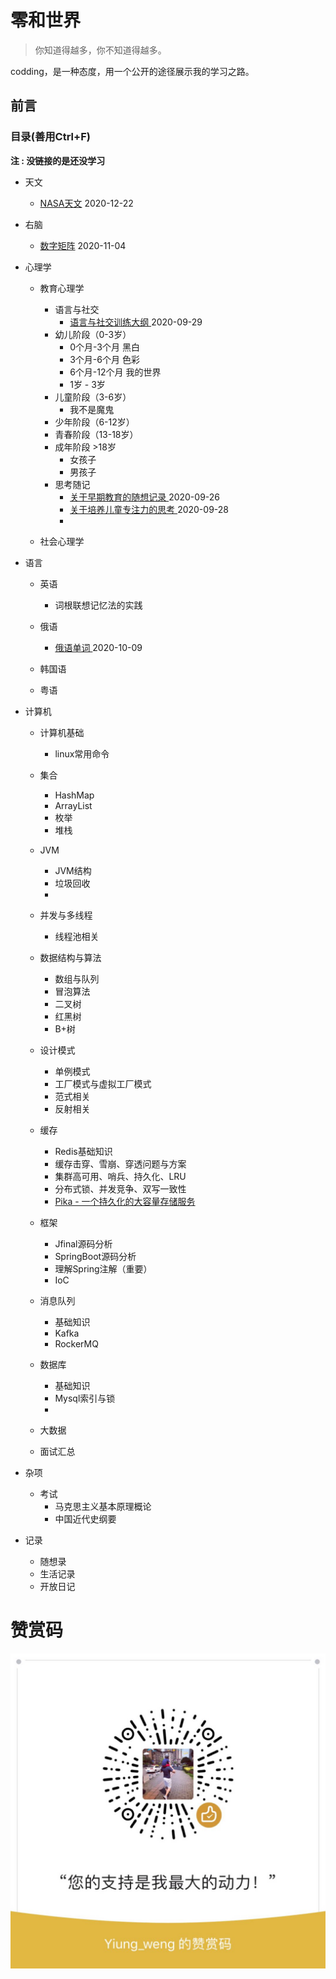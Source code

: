 # 零和世界

> 你知道得越多，你不知道得越多。

codding，是一种态度，用一个公开的途径展示我的学习之路。

## 前言

### 目录(善用Ctrl+F)
**注 : 没链接的是还没学习**

  - 天文
    - [NASA天文](https://www.google.com/sky/) 2020-12-22

  - 右脑
    - [数字矩阵](http://47.103.72.111/api/memory/getDigitalMatrix?rowsNumber=20&columnsNumber=10) 2020-11-04
  
- 心理学

  - 教育心理学
    - 语言与社交
      - [ 语言与社交训练大纲 ](/doc/语言与社交训练大纲.md) 2020-09-29
    - 幼儿阶段（0-3岁）
      - 0个月-3个月 黑白
      - 3个月-6个月 色彩
      - 6个月-12个月 我的世界
      - 1岁 - 3岁 
    - 儿童阶段（3-6岁）
      - 我不是魔鬼
    - 少年阶段（6-12岁）
    - 青春阶段（13-18岁）
    - 成年阶段 >18岁
      - 女孩子
      - 男孩子
    - 思考随记
      - [ 关于早期教育的随想记录 ](/doc/关于早期教育的随想记录.md) 2020-09-26
      - [ 关于培养儿童专注力的思考 ](/doc/关于培养儿童专注力的思考.md) 2020-09-28
      - 
    
  - 社会心理学
  
- 语言

  - 英语
    - 词根联想记忆法的实践
  
  - 俄语
    - [ 俄语单词 ](/doc/俄语单词.md) 2020-10-09
  
  - 韩国语
  
  - 粤语
  


- 计算机

  - 计算机基础

    - linux常用命令
    
  - 集合
    - HashMap
    - ArrayList
    - 枚举
    - 堆栈
    
  - JVM
    - JVM结构
    - 垃圾回收
    -
    
  - 并发与多线程
    - 线程池相关
    
  - 数据结构与算法
    - 数组与队列
    - 冒泡算法
    - 二叉树
    - 红黑树
    - B+树
    
  - 设计模式
    - 单例模式
    - 工厂模式与虚拟工厂模式
    - 范式相关
    - 反射相关
  
  - 缓存
    - Redis基础知识
    - 缓存击穿、雪崩、穿透问题与方案
    - 集群高可用、哨兵、持久化、LRU
    - 分布式锁、并发竞争、双写一致性
    - [Pika - 一个持久化的大容量存储服务](https://github.com/OpenAtomFoundation/pika)
  
  - 框架
    - Jfinal源码分析
    - SpringBoot源码分析
    - 理解Spring注解（重要）
    - IoC
  
  - 消息队列
    - 基础知识
    - Kafka
    - RockerMQ
  
  - 数据库
    - 基础知识
    - Mysql索引与锁
    - 
  
  - 大数据
  
  - 面试汇总
    
    

- 杂项
  - 考试
    - 马克思主义基本原理概论
    - 中国近代史纲要
    
- 记录
  - 随想录
  - 生活记录
  - 开放日记
    
    
# 赞赏码
![赞赏码](/images/赞赏码.jpg)
